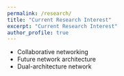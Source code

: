 ```yaml
---
permalink: /research/
title: "Current Research Interest"
excerpt: "Current Research Interest"
author_profile: true
---
```


* Collaborative networking
* Future network architecture
* Dual-architecture network

